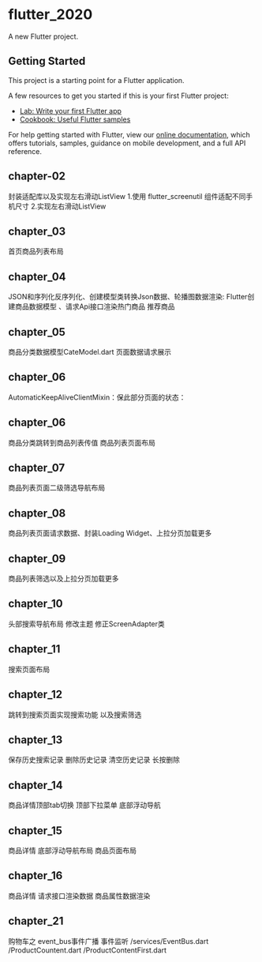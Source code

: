 <!--
 * @Author: Jason_Ma
 * @Date: 2020-07-13 10:16:40
 * @LastEditors: Jason_Ma
 * @LastEditTime: 2020-09-24 17:22:01
 * @FilePath: /flutter_2020_shop/README.md
-->
# flutter_2020

A new Flutter project.

## Getting Started

This project is a starting point for a Flutter application.

A few resources to get you started if this is your first Flutter project:

- [Lab: Write your first Flutter app](https://flutter.dev/docs/get-started/codelab)
- [Cookbook: Useful Flutter samples](https://flutter.dev/docs/cookbook)

For help getting started with Flutter, view our
[online documentation](https://flutter.dev/docs), which offers tutorials,
samples, guidance on mobile development, and a full API reference.

## chapter-02
 封装适配库以及实现左右滑动ListView
 1.使用 flutter_screenutil 组件适配不同手机尺寸
 2.实现左右滑动ListView
## chapter_03
  首页商品列表布局
## chapter_04
  JSON和序列化反序列化、创建模型类转换Json数据、轮播图数据渲染:
  Flutter创建商品数据模型 、请求Api接口渲染热门商品 推荐商品
## chapter_05
  商品分类数据模型CateModel.dart 页面数据请求展示
## chapter_06
  AutomaticKeepAliveClientMixin：保此部分页面的状态：
## chapter_06
  商品分类跳转到商品列表传值 商品列表页面布局
## chapter_07
  商品列表页面二级筛选导航布局
## chapter_08
  商品列表页面请求数据、封装Loading Widget、上拉分页加载更多
## chapter_09
  商品列表筛选以及上拉分页加载更多
## chapter_10
  头部搜索导航布局 修改主题 修正ScreenAdapter类
## chapter_11
 搜索页面布局
## chapter_12
  跳转到搜索页面实现搜索功能 以及搜索筛选
## chapter_13
  保存历史搜索记录 删除历史记录 清空历史记录 长按删除
## chapter_14
 商品详情顶部tab切换 顶部下拉菜单 底部浮动导航
 ## chapter_15
商品详情 底部浮动导航布局 商品页面布局
 ## chapter_16
 商品详情 请求接口渲染数据 商品属性数据渲染
 ## chapter_21
 购物车之 event_bus事件广播 事件监听
 /services/EventBus.dart
 /ProductCountent.dart
 /ProductContentFirst.dart
 
 
